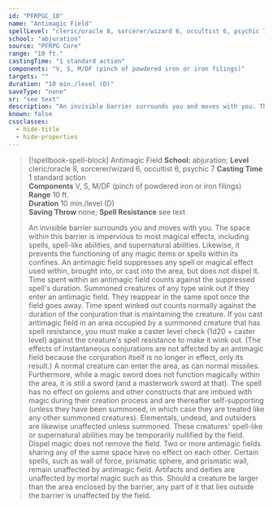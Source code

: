 ```yaml
---
id: "PFRPGC_18"
name: "Antimagic Field"
spellLevel: "cleric/oracle 8, sorcerer/wizard 6, occultist 6, psychic 7"
school: "abjuration"
source: "PFRPG Core"
range: "10 ft."
castingTime: "1 standard action"
components: "V, S, M/DF (pinch of powdered iron or iron filings)"
targets: ""
duration: "10 min./level (D)"
saveType: "none"
sr: "see text"
description: "An invisible barrier surrounds you and moves with you. The space within this barrier is impervious to most magical effects, including spells, spell-like abilities, and supernatural abilities.  Likewise, it prevents the functioning of any magic items or spells within its confines.  An antimagic field suppresses any spell or magical effect used within, brought into, or cast into the area, but does not dispel it.  Time spent within an antimagic field counts against the suppressed spell's duration.  Summoned creatures of any type wink out if they enter an antimagic field. They reappear in the same spot once the field goes away. Time spent winked out counts normally against the duration of the conjuration that is maintaining the creature. If you cast antimagic field in an area occupied by a summoned creature that has spell resistance, you must make a caster level check (1d20 + caster level) against the creature's spell resistance to make it wink out.  (The effects of instantaneous conjurations are not affected by an antimagic field because the conjuration itself is no longer in effect, only its result.) A normal creature can enter the area, as can normal missiles.  Furthermore, while a magic sword does not function magically within the area, it is still a sword (and a masterwork sword at that). The spell has no effect on golems and other constructs that are imbued with magic during their creation process and are thereafter self-supporting (unless they have been summoned, in which case they are treated like any other summoned creatures). Elementals, undead, and outsiders are likewise unaffected unless summoned. These creatures' spell-like or supernatural abilities may be temporarily nullified by the field.  Dispel magic does not remove the field.  Two or more antimagic fields sharing any of the same space have no effect on each other. Certain spells, such as wall of force, prismatic sphere, and prismatic wall, remain unaffected by antimagic field.  Artifacts and deities are unaffected by mortal magic such as this.  Should a creature be larger than the area enclosed by the barrier, any part of it that lies outside the barrier is unaffected by the field."
known: false
cssclasses:
  - hide-title
  - hide-properties
---
```


> [!spellbook-spell-block] Antimagic Field
> **School:** abjuration; **Level** cleric/oracle 8, sorcerer/wizard 6, occultist 6, psychic 7
> **Casting Time** 1 standard action  
> **Components** V, S, M/DF (pinch of powdered iron or iron filings)  
> **Range** 10 ft.  
> **Duration** 10 min./level (D)  
> **Saving Throw** none; **Spell Resistance** see text
> 
> An invisible barrier surrounds you and moves with you. The space within this barrier is impervious to most magical effects, including spells, spell-like abilities, and supernatural abilities.  Likewise, it prevents the functioning of any magic items or spells within its confines.  An antimagic field suppresses any spell or magical effect used within, brought into, or cast into the area, but does not dispel it.  Time spent within an antimagic field counts against the suppressed spell's duration.  Summoned creatures of any type wink out if they enter an antimagic field. They reappear in the same spot once the field goes away. Time spent winked out counts normally against the duration of the conjuration that is maintaining the creature. If you cast antimagic field in an area occupied by a summoned creature that has spell resistance, you must make a caster level check (1d20 + caster level) against the creature's spell resistance to make it wink out.  (The effects of instantaneous conjurations are not affected by an antimagic field because the conjuration itself is no longer in effect, only its result.) A normal creature can enter the area, as can normal missiles.  Furthermore, while a magic sword does not function magically within the area, it is still a sword (and a masterwork sword at that). The spell has no effect on golems and other constructs that are imbued with magic during their creation process and are thereafter self-supporting (unless they have been summoned, in which case they are treated like any other summoned creatures). Elementals, undead, and outsiders are likewise unaffected unless summoned. These creatures' spell-like or supernatural abilities may be temporarily nullified by the field.  Dispel magic does not remove the field.  Two or more antimagic fields sharing any of the same space have no effect on each other. Certain spells, such as wall of force, prismatic sphere, and prismatic wall, remain unaffected by antimagic field.  Artifacts and deities are unaffected by mortal magic such as this.  Should a creature be larger than the area enclosed by the barrier, any part of it that lies outside the barrier is unaffected by the field.